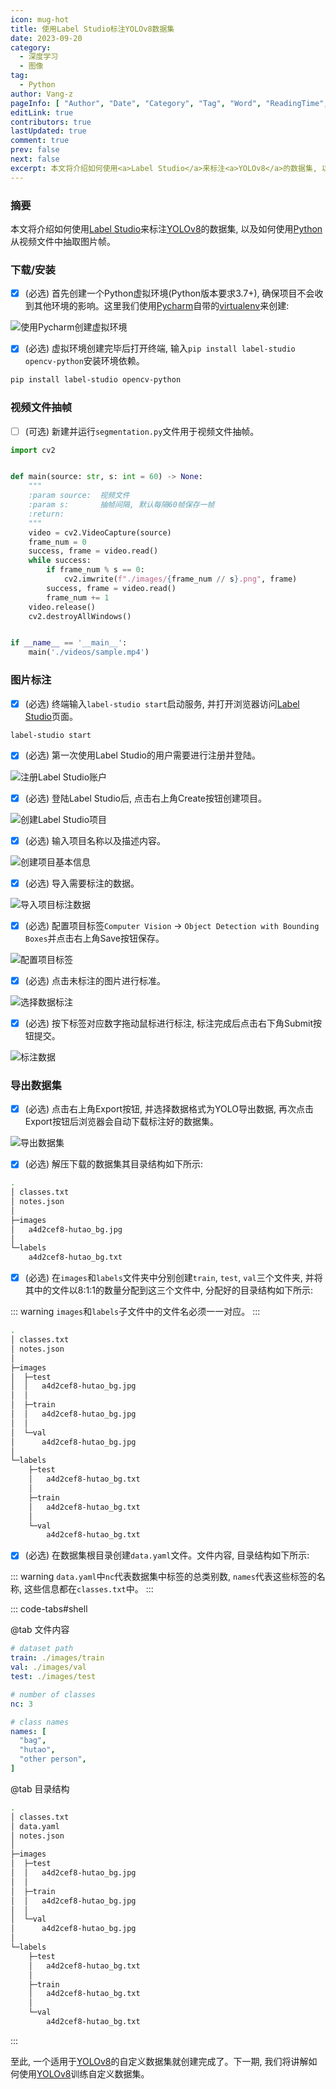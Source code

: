 ```yaml
---
icon: mug-hot
title: 使用Label Studio标注YOLOv8数据集
date: 2023-09-20
category:
  - 深度学习
  - 图像
tag:
  - Python
author: Vang-z
pageInfo: [ "Author", "Date", "Category", "Tag", "Word", "ReadingTime", "PageView" ]
editLink: true
contributors: true
lastUpdated: true
comment: true
prev: false
next: false
excerpt: 本文将介绍如何使用<a>Label Studio</a>来标注<a>YOLOv8</a>的数据集, 以及如何使用<a>Python</a>从视频文件中抽取图片帧。
---
```


### 摘要

本文将介绍如何使用[Label Studio](https://labelstud.io)来标注[YOLOv8](https://github.com/ultralytics/ultralytics)的数据集, 以及如何使用[Python](https://python.org)从视频文件中抽取图片帧。

### 下载/安装

- [x] <a>(必选)</a> 首先创建一个Python虚拟环境(<a>Python版本要求3.7+</a>), 确保项目不会收到其他环境的影响。这里我们使用[Pycharm](https://www.jetbrains.com/zh-cn/pycharm)自带的[virtualenv](https://virtualenv.pypa.io/en/latest/)来创建:

![使用<a>Pycharm</a>创建虚拟环境](./assets/images/2_0.png)

- [x] <a>(必选)</a> 虚拟环境创建完毕后打开终端, 输入<a>`pip install label-studio opencv-python`</a>安装环境依赖。

```bash
pip install label-studio opencv-python
```

### 视频文件抽帧

- [ ] <a>(可选)</a> 新建并运行<a>`segmentation.py`</a>文件用于视频文件抽帧。

```python
import cv2


def main(source: str, s: int = 60) -> None:
    """
    :param source:  视频文件
    :param s:       抽帧间隔, 默认每隔60帧保存一帧
    :return:
    """
    video = cv2.VideoCapture(source)
    frame_num = 0
    success, frame = video.read()
    while success:
        if frame_num % s == 0:
            cv2.imwrite(f"./images/{frame_num // s}.png", frame)
        success, frame = video.read()
        frame_num += 1
    video.release()
    cv2.destroyAllWindows()


if __name__ == '__main__':
    main('./videos/sample.mp4')

```

### 图片标注

- [x] <a>(必选)</a> 终端输入<a>`label-studio start`</a>启动服务, 并打开浏览器访问[Label Studio](http://localhost:8080)页面。

```bash
label-studio start
```

- [x] <a>(必选)</a> 第一次使用<a>Label Studio</a>的用户需要进行注册并登陆。

![注册<a>Label Studio</a>账户](./assets/images/2_1.png)

- [x] <a>(必选)</a> 登陆<a>Label Studio</a>后, 点击右上角<a>Create</a>按钮创建项目。

![创建<a>Label Studio</a>项目](./assets/images/2_2.png)

- [x] <a>(必选)</a> 输入项目名称以及描述内容。

![创建项目基本信息](./assets/images/2_3.png)

- [x] <a>(必选)</a> 导入需要标注的数据。

![导入项目标注数据](./assets/images/2_4.png)

- [x] <a>(必选)</a> 配置项目标签<a>`Computer Vision`</a> <a>-></a> <a>`Object Detection with Bounding Boxes`</a>并点击右上角<a>Save</a>按钮保存。

![配置项目标签](./assets/images/2_5.png)

- [x] <a>(必选)</a> 点击未标注的图片进行标准。

![选择数据标注](./assets/images/2_6.png)

- [x] <a>(必选)</a> 按下标签对应数字拖动鼠标进行标注, 标注完成后点击右下角<a>Submit</a>按钮提交。

![标注数据](./assets/images/2_7.png)

### 导出数据集

- [x] <a>(必选)</a> 点击右上角<a>Export</a>按钮, 并选择数据格式为<a>YOLO</a>导出数据, 再次点击<a>Export</a>按钮后浏览器会自动下载标注好的数据集。

![导出数据集](./assets/images/2_8.png)

- [x] <a>(必选)</a> 解压下载的数据集其目录结构如下所示:

```bash
.
│ classes.txt
│ notes.json
│
├─images
│   a4d2cef8-hutao_bg.jpg
│
└─labels
    a4d2cef8-hutao_bg.txt
```

- [x] <a>(必选)</a> 在<a>`images`</a>和<a>`labels`</a>文件夹中分别创建<a>`train`</a>, <a>`test`</a>, <a>`val`</a>三个文件夹, 并将其中的文件以<a>8:1:1</a>的数量分配到这三个文件中, 分配好的目录结构如下所示:

::: warning
<a>`images`</a>和<a>`labels`</a>子文件中的文件名必须一一对应。
:::

```bash
.
│ classes.txt
│ notes.json
│
├─images
│  ├─test
│  │   a4d2cef8-hutao_bg.jpg
│  │
│  ├─train
│  │   a4d2cef8-hutao_bg.jpg
│  │
│  └─val
│      a4d2cef8-hutao_bg.jpg
│
└─labels
    ├─test
    │   a4d2cef8-hutao_bg.txt
    │
    ├─train
    │   a4d2cef8-hutao_bg.txt
    │
    └─val
        a4d2cef8-hutao_bg.txt
```

- [x] <a>(必选)</a> 在数据集根目录创建<a>`data.yaml`</a>文件。文件内容, 目录结构如下所示:

::: warning
<a>`data.yaml`</a>中<a>`nc`</a>代表数据集中标签的总类别数, <a>`names`</a>代表这些标签的名称, 这些信息都在<a>`classes.txt`</a>中。
:::

::: code-tabs#shell

@tab 文件内容

```yaml
# dataset path
train: ./images/train
val: ./images/val
test: ./images/test

# number of classes
nc: 3

# class names
names: [
  "bag",
  "hutao",
  "other person",
]

```

@tab 目录结构

```bash
.
│ classes.txt
│ data.yaml
│ notes.json
│
├─images
│  ├─test
│  │   a4d2cef8-hutao_bg.jpg
│  │
│  ├─train
│  │   a4d2cef8-hutao_bg.jpg
│  │
│  └─val
│      a4d2cef8-hutao_bg.jpg
│
└─labels
    ├─test
    │   a4d2cef8-hutao_bg.txt
    │
    ├─train
    │   a4d2cef8-hutao_bg.txt
    │
    └─val
        a4d2cef8-hutao_bg.txt
```

:::

至此, 一个适用于[YOLOv8](https://github.com/ultralytics/ultralytics)的自定义数据集就创建完成了。下一期, 我们将讲解如何使用[YOLOv8](https://github.com/ultralytics/ultralytics)训练自定义数据集。 

<Sponsor />
